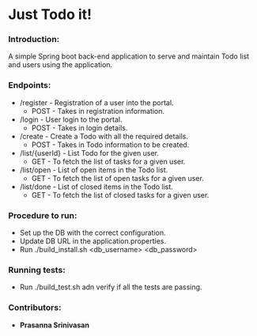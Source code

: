 # Just Todo it!

### Introduction:

A simple Spring boot back-end application to serve and maintain Todo list and users using the application.

### Endpoints:
* /register - Registration of a user into the portal.
  * POST - Takes in registration information.
* /login - User login to the portal.
  * POST - Takes in login details. 
* /create - Create a Todo with all the required details.
  * POST - Takes in Todo information to be created.
* /list/{userId} - List Todo for the given user.
  * GET - To fetch the list of tasks for a given user.
* /list/open - List of open items in the Todo list.
  * GET - To fetch the list of open tasks for a given user.
* /list/done - List of closed items in the Todo list.
  * GET - To fetch the list of closed tasks for a given user.

### Procedure to run:
* Set up the DB with the correct configuration.
* Update DB URL in the application.properties.
* Run ./build_install.sh <db_username> <db_password>

### Running tests:
* Run ./build_test.sh adn verify if all the tests are passing.

### Contributors:
* **Prasanna Srinivasan**